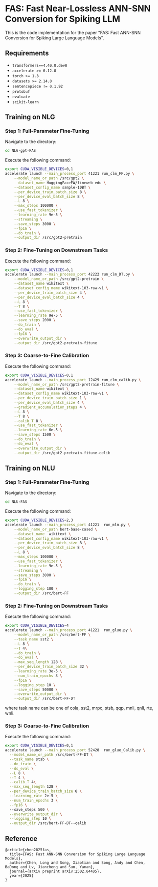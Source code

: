 
# FAS: Fast Near-Lossless ANN-SNN Conversion for Spiking LLM

This is the code implementation for the paper "FAS: Fast ANN-SNN Conversion for Spiking Large Language Models".

## Requirements


- `transformers==4.40.0.dev0`
- `accelerate >= 0.12.0`
- `torch >= 1.3`
- `datasets >= 2.14.0`
- `sentencepiece != 0.1.92`
- `protobuf`
- `evaluate`
- `scikit-learn`

## Training on NLG

### Step 1: Full-Parameter Fine-Tuning
Navigate to the directory:

```bash
cd NLG-gpt-FAS
```
Execute the following command:
```bash
export CUDA_VISIBLE_DEVICES=0,1
accelerate launch --main_process_port 41221 run_clm_FF.py \
    --model_name_or_path /src/gpt2 \
    --dataset_name HuggingFaceFW/fineweb-edu \
    --dataset_config_name sample-10BT \
    --per_device_train_batch_size 8 \
    --per_device_eval_batch_size 8 \
    --L 8 \
    --max_steps 100000 \
    --use_fast_tokenizer \
    --learning_rate 9e-5 \
    --streaming \
    --save_steps 3000 \
    --fp16 \
    --do_train \
    --output_dir /src/gpt2-pretrain
```

### Step 2: Fine-Tuning on Downstream Tasks
Execute the following command:
```bash
export CUDA_VISIBLE_DEVICES=0,1
accelerate launch --main_process_port 42222 run_clm_DT.py \
    --model_name_or_path /src/gpt2-pretrain \
    --dataset_name wikitext \
    --dataset_config_name wikitext-103-raw-v1 \
    --per_device_train_batch_size 4 \
    --per_device_eval_batch_size 4 \
    --L 8 \
    --T 8 \
    --use_fast_tokenizer \
    --learning_rate 9e-5 \
    --save_steps 2000 \
    --do_train \
    --do_eval \
    --fp16 \
    --overwrite_output_dir \
    --output_dir /src/gpt2-pretrain-fitune
```

### Step 3: Coarse-to-Fine Calibration
Execute the following command:
```bash
export CUDA_VISIBLE_DEVICES=0,1
accelerate launch --main_process_port 12429 run_clm_calib.py \
    --model_name_or_path /src/gpt2-pretrain-fitune \
    --dataset_name wikitext \
    --dataset_config_name wikitext-103-raw-v1 \
    --per_device_train_batch_size 1 \
    --per_device_eval_batch_size 4 \
    --gradient_accumulation_steps 4 \
    --L 8 \
    --T 8 \
    --calib_T 8 \
    --use_fast_tokenizer \
    --learning_rate 6e-5 \
    --save_steps 1500 \
    --do_train \
    --do_eval \
    --overwrite_output_dir \
    --output_dir /src/gpt2-pretrain-fitune-celib
```
## Training on NLU
### Step 1: Full-Parameter Fine-Tuning
Navigate to the directory:
```bash
cd NLU-FAS
```
Execute the following command:
```bash
export CUDA_VISIBLE_DEVICES=2,3
accelerate launch --main_process_port 41221  run_mlm.py \
    --model_name_or_path bert-base-cased \
    --dataset_name  wikitext \
    --dataset_config_name wikitext-103-raw-v1 \
    --per_device_train_batch_size 8 \
    --per_device_eval_batch_size 8 \
    --L 8 \
    --max_steps 100000 \
    --use_fast_tokenizer \
    --learning_rate 9e-5 \
    --streaming \
    --save_steps 3000 \
    --fp16 \
    --do_train \
    --logging_step 100 \
    --output_dir /src/bert-FF
```
### Step 2: Fine-Tuning on Downstream Tasks

Execute the following command:
```bash
export CUDA_VISIBLE_DEVICES=4
accelerate launch --main_process_port 41221  run_glue.py \
    --model_name_or_path /src/bert-FF \
    --task_name sst2 \
    --L 8 \
    --T 4\
    --do_train \
    --do_eval \
    --max_seq_length 128 \
    --per_device_train_batch_size 32 \
    --learning_rate 3e-5 \
    --num_train_epochs 3 \
    --fp16 \
    --logging_step 10 \
    --save_steps 50000 \
    --overwrite_output_dir \
    --output_dir /src/bert-FF-DT
```
where task name can be one of cola, sst2, mrpc, stsb, qqp, mnli, qnli, rte, wnli.

### Step 3: Coarse-to-Fine Calibration

Execute the following command:
```bash
export CUDA_VISIBLE_DEVICES=0,1
accelerate launch --main_process_port 52428  run_glue_Calib.py \
  --model_name_or_path /src/bert-FF-DT \
  --task_name stsb \
  --do_train \
  --do_eval \
  --L 8 \
  --T 4 \
  --calib_T 4\
  --max_seq_length 128 \
  --per_device_train_batch_size 8 \
  --learning_rate 2e-5 \
  --num_train_epochs 3 \
  --fp16 \ 
  --save_steps 500 \
  --overwrite_output_dir \
  --logging_step 10 \
  --output_dir /src/bert-FF-DT--calib
```

## Reference
```
@article{chen2025fas,
  title={FAS: Fast ANN-SNN Conversion for Spiking Large Language Models},
  author={Chen, Long and Song, Xiaotian and Song, Andy and Chen, BaDong and Lv, Jiancheng and Sun, Yanan},
  journal={arXiv preprint arXiv:2502.04405},
  year={2025}
}
```

